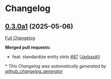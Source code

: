 # Changelog

## [0.3.0a1](https://github.com/OpenVoiceOS/ovos-skill-ddg/tree/0.3.0a1) (2025-05-06)

[Full Changelog](https://github.com/OpenVoiceOS/ovos-skill-ddg/compare/0.2.4...0.3.0a1)

**Merged pull requests:**

- feat: standardize entity slots [\#87](https://github.com/OpenVoiceOS/ovos-skill-ddg/pull/87) ([JarbasAl](https://github.com/JarbasAl))



\* *This Changelog was automatically generated by [github_changelog_generator](https://github.com/github-changelog-generator/github-changelog-generator)*
